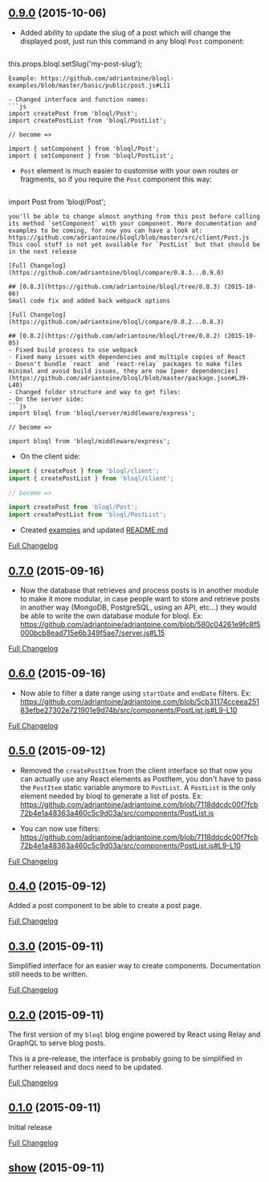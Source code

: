 
## [0.9.0](https://github.com/adriantoine/bloql/tree/0.9.0) (2015-10-06)
- Added ability to update the slug of a post which will change the displayed post, just run this command in any bloql `Post` component:
  ```js
this.props.bloql.setSlug('my-post-slug');
  ```
  Example: https://github.com/adriantoine/bloql-examples/blob/master/basic/public/post.js#L11

- Changed interface and function names:
  ```js
import createPost from 'bloql/Post';
import createPostList from 'bloql/PostList';

// become =>

import { setComponent } from 'bloql/Post';
import { setComponent } from 'bloql/PostList';
  ```
- `Post` element is much easier to customise with your own routes or fragments, so if you require the `Post` component this way:
  ```js
import Post from 'bloql/Post';
  ```
  you'll be able to change almost anything from this post before calling its method `setComponent` with your component. More documentation and examples to be coming, for now you can have a look at: https://github.com/adriantoine/bloql/blob/master/src/client/Post.js
  This cool stuff is not yet available for `PostList` but that should be in the next release

[Full Changelog](https://github.com/adriantoine/bloql/compare/0.8.3...0.9.0)

## [0.8.3](https://github.com/adriantoine/bloql/tree/0.8.3) (2015-10-06)
Small code fix and added back webpack options

[Full Changelog](https://github.com/adriantoine/bloql/compare/0.8.2...0.8.3)

## [0.8.2](https://github.com/adriantoine/bloql/tree/0.8.2) (2015-10-05)
- Fixed build process to use webpack
- Fixed many issues with dependencies and multiple copies of React
- Doesn't bundle `react` and `react-relay` packages to make files minimal and avoid build issues, they are now [peer dependencies](https://github.com/adriantoine/bloql/blob/master/package.json#L39-L40)
- Changed folder structure and way to get files:
  - On the server side:
  ```js
import bloql from 'bloql/server/middleware/express';

// become =>

import bloql from 'bloql/middleware/express';
  ```
  - On the client side:
  ```js
import { createPost } from 'bloql/client';
import { createPostList } from 'bloql/client';

// become =>

import createPost from 'bloql/Post';
import createPostList from 'bloql/PostList';
```
- Created [examples](https://github.com/adriantoine/bloql-examples) and updated [README.md](https://github.com/adriantoine/bloql/blob/master/README.md)

[Full Changelog](https://github.com/adriantoine/bloql/compare/0.7.0...0.8.2)

## [0.7.0](https://github.com/adriantoine/bloql/tree/0.7.0) (2015-09-16)
- Now the database that retrieves and process posts is in another module to make it more modular, in case people want to store and retrieve posts in another way (MongoDB, PostgreSQL, using an API, etc...) they would be able to write the own database module for bloql. Ex: https://github.com/adriantoine/adriantoine.com/blob/580c04261e9fc8f5000bcb8ead715e6b349f5ae7/server.js#L15

[Full Changelog](https://github.com/adriantoine/bloql/compare/0.6.0...0.7.0)

## [0.6.0](https://github.com/adriantoine/bloql/tree/0.6.0) (2015-09-16)
- Now able to filter a date range using `startDate` and `endDate` filters. Ex: https://github.com/adriantoine/adriantoine.com/blob/5cb31174cceea25183efbe27302e721901e9d74b/src/components/PostList.js#L9-L10

[Full Changelog](https://github.com/adriantoine/bloql/compare/0.5.0...0.6.0)

## [0.5.0](https://github.com/adriantoine/bloql/tree/0.5.0) (2015-09-12)
- Removed the `createPostItem` from the client interface so that now you can actually use any React elements as PostItem, you don't have to pass the `PostItem` static variable anymore to `PostList`. A `PostList` is the only element needed by bloql to generate a list of posts. Ex: https://github.com/adriantoine/adriantoine.com/blob/7118ddcdc00f7fcb72b4e1a48363a460c5c9d03a/src/components/PostList.js

- You can now use filters: https://github.com/adriantoine/adriantoine.com/blob/7118ddcdc00f7fcb72b4e1a48363a460c5c9d03a/src/components/PostList.js#L9-L10

[Full Changelog](https://github.com/adriantoine/bloql/compare/0.4.0...0.5.0)

## [0.4.0](https://github.com/adriantoine/bloql/tree/0.4.0) (2015-09-12)
Added a post component to be able to create a post page.

[Full Changelog](https://github.com/adriantoine/bloql/compare/0.3.0...0.4.0)

## [0.3.0](https://github.com/adriantoine/bloql/tree/0.3.0) (2015-09-11)
Simplified interface for an easier way to create components. Documentation still needs to be written.

[Full Changelog](https://github.com/adriantoine/bloql/compare/0.2.0...0.3.0)

## [0.2.0](https://github.com/adriantoine/bloql/tree/0.2.0) (2015-09-11)
The first version of my `bloql` blog engine powered by React using Relay and GraphQL to serve blog posts.

This is a pre-release, the interface is probably going to be simplified in further released and docs need to be updated.

[Full Changelog](https://github.com/adriantoine/bloql/compare/0.1.0...0.2.0)

## [0.1.0](https://github.com/adriantoine/bloql/tree/0.1.0) (2015-09-11)
Initial release

[Full Changelog](https://github.com/adriantoine/bloql/compare/show...0.1.0)

## [show](https://github.com/adriantoine/bloql/tree/show) (2015-09-11)
